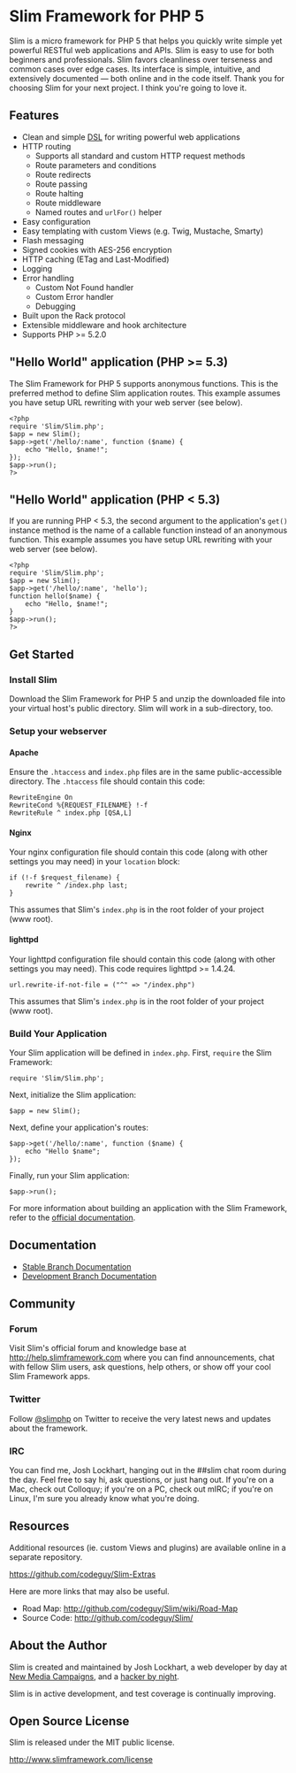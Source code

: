 # Slim Framework for PHP 5

Slim is a micro framework for PHP 5 that helps you quickly write simple yet powerful RESTful web applications and APIs. Slim is easy to use for both beginners and professionals. Slim favors cleanliness over terseness and common cases over edge cases. Its interface is simple, intuitive, and extensively documented — both online and in the code itself. Thank you for choosing Slim for your next project. I think you're going to love it.

## Features

* Clean and simple [DSL](http://en.wikipedia.org/wiki/Domain-specific_language) for writing powerful web applications
* HTTP routing
    * Supports all standard and custom HTTP request methods
    * Route parameters and conditions
    * Route redirects
    * Route passing
    * Route halting
    * Route middleware
    * Named routes and `urlFor()` helper
* Easy configuration
* Easy templating with custom Views (e.g. Twig, Mustache, Smarty)
* Flash messaging
* Signed cookies with AES-256 encryption
* HTTP caching (ETag and Last-Modified)
* Logging
* Error handling
    * Custom Not Found handler
    * Custom Error handler
    * Debugging
* Built upon the Rack protocol
* Extensible middleware and hook architecture
* Supports PHP >= 5.2.0

## "Hello World" application (PHP >= 5.3)

The Slim Framework for PHP 5 supports anonymous functions. This is the preferred method to define Slim application routes. This example assumes you have setup URL rewriting with your web server (see below).

    <?php
    require 'Slim/Slim.php';
    $app = new Slim();
    $app->get('/hello/:name', function ($name) {
        echo "Hello, $name!";
    });
    $app->run();
    ?>

## "Hello World" application (PHP < 5.3)

If you are running PHP < 5.3, the second argument to the application's `get()` instance method is the name of a callable function instead of an anonymous function. This example assumes you have setup URL rewriting with your web server (see below).

    <?php
    require 'Slim/Slim.php';
    $app = new Slim();
    $app->get('/hello/:name', 'hello');
    function hello($name) {
        echo "Hello, $name!";
    }
    $app->run();
    ?>

## Get Started

### Install Slim

Download the Slim Framework for PHP 5 and unzip the downloaded file into your virtual host's public directory. Slim will work in a sub-directory, too.

### Setup your webserver

#### Apache

Ensure the `.htaccess` and `index.php` files are in the same public-accessible directory. The `.htaccess` file should contain this code:

    RewriteEngine On
    RewriteCond %{REQUEST_FILENAME} !-f
    RewriteRule ^ index.php [QSA,L]

#### Nginx

Your nginx configuration file should contain this code (along with other settings you may need) in your `location` block:

    if (!-f $request_filename) {
        rewrite ^ /index.php last;
    }

This assumes that Slim's `index.php` is in the root folder of your project (www root).

#### lighttpd ####

Your lighttpd configuration file should contain this code (along with other settings you may need). This code requires lighttpd >= 1.4.24.

    url.rewrite-if-not-file = ("^" => "/index.php")

This assumes that Slim's `index.php` is in the root folder of your project (www root).

### Build Your Application

Your Slim application will be defined in `index.php`. First, `require` the Slim Framework:

    require 'Slim/Slim.php';

Next, initialize the Slim application:

    $app = new Slim();

Next, define your application's routes:

    $app->get('/hello/:name', function ($name) {
        echo "Hello $name";
    });

Finally, run your Slim application:

    $app->run();

For more information about building an application with the Slim Framework, refer to the [official documentation](http://github.com/codeguy/Slim/wiki/Slim-Framework-Documentation).

## Documentation 

* [Stable Branch Documentation](http://www.slimframework.com/documentation/stable)
* [Development Branch Documentation](http://www.slimframework.com/documentation/develop)

## Community

### Forum

Visit Slim's official forum and knowledge base at <http://help.slimframework.com> where you can find announcements, chat with fellow Slim users, ask questions, help others, or show off your cool Slim Framework apps.

### Twitter

Follow [@slimphp](http://www.twitter.com/slimphp) on Twitter to receive the very latest news and updates about the framework.

### IRC

You can find me, Josh Lockhart, hanging out in the ##slim chat room during the day. Feel free to say hi, ask questions, or just hang out. If you're on a Mac, check out Colloquy; if you're on a PC, check out mIRC; if you're on Linux, I'm sure you already know what you're doing.

## Resources

Additional resources (ie. custom Views and plugins) are available online in a separate repository.

<https://github.com/codeguy/Slim-Extras>

Here are more links that may also be useful.

* Road Map:       <http://github.com/codeguy/Slim/wiki/Road-Map>
* Source Code:    <http://github.com/codeguy/Slim/>

## About the Author

Slim is created and maintained by Josh Lockhart, a web developer by day at [New Media Campaigns](http://www.newmediacampaigns.com), and a [hacker by night](http://github.com/codeguy).

Slim is in active development, and test coverage is continually improving.

## Open Source License

Slim is released under the MIT public license.

<http://www.slimframework.com/license>
